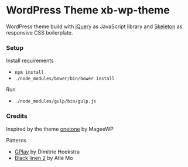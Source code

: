 # WordPress Theme xb-wp-theme

WordPress theme build with [jQuery](https://jquery.com/) as JavaScript library
and [Skeleton](http://getskeleton.com/) as responsive CSS boilerplate.

### Setup

Install requirements
* `npm install`
* `./node_modules/bower/bin/bower install`

Run
* `./node_modules/gulp/bin/gulp.js`

### Credits

Inspired by the theme [onetone](https://wordpress.org/themes/onetone/) by MageeWP

Patterns
* [GPlay](http://subtlepatterns.com/gplay/) by Dimitrie Hoekstra
* [Black linen 2](http://subtlepatterns.com/black-linen-2/) by Atle Mo